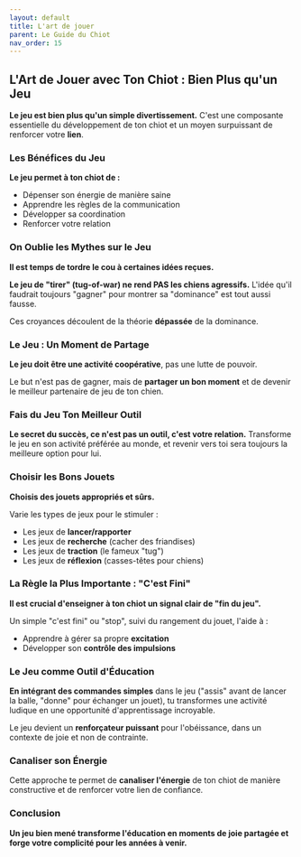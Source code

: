 ```yaml
---
layout: default
title: L'art de jouer
parent: Le Guide du Chiot
nav_order: 15
---
```


## **L'Art de Jouer avec Ton Chiot : Bien Plus qu'un Jeu**

**Le jeu est bien plus qu'un simple divertissement.** C'est une composante essentielle du développement de ton chiot et un moyen surpuissant de renforcer votre **lien**.

### **Les Bénéfices du Jeu**

**Le jeu permet à ton chiot de :**
- Dépenser son énergie de manière saine
- Apprendre les règles de la communication
- Développer sa coordination
- Renforcer votre relation

### **On Oublie les Mythes sur le Jeu**

**Il est temps de tordre le cou à certaines idées reçues.**

**Le jeu de "tirer" (tug-of-war) ne rend PAS les chiens agressifs.** L'idée qu'il faudrait toujours "gagner" pour montrer sa "dominance" est tout aussi fausse.

Ces croyances découlent de la théorie **dépassée** de la dominance.

### **Le Jeu : Un Moment de Partage**

**Le jeu doit être une activité coopérative**, pas une lutte de pouvoir.

Le but n'est pas de gagner, mais de **partager un bon moment** et de devenir le meilleur partenaire de jeu de ton chien.

### **Fais du Jeu Ton Meilleur Outil**

**Le secret du succès, ce n'est pas un outil, c'est votre relation.** Transforme le jeu en son activité préférée au monde, et revenir vers toi sera toujours la meilleure option pour lui.

### **Choisir les Bons Jouets**

**Choisis des jouets appropriés et sûrs.**

Varie les types de jeux pour le stimuler :
- Les jeux de **lancer/rapporter**
- Les jeux de **recherche** (cacher des friandises)
- Les jeux de **traction** (le fameux "tug")
- Les jeux de **réflexion** (casses-têtes pour chiens)

### **La Règle la Plus Importante : "C'est Fini"**

**Il est crucial d'enseigner à ton chiot un signal clair de "fin du jeu".**

Un simple "c'est fini" ou "stop", suivi du rangement du jouet, l'aide à :
- Apprendre à gérer sa propre **excitation**
- Développer son **contrôle des impulsions**

### **Le Jeu comme Outil d'Éducation**

**En intégrant des commandes simples** dans le jeu ("assis" avant de lancer la balle, "donne" pour échanger un jouet), tu transformes une activité ludique en une opportunité d'apprentissage incroyable.

Le jeu devient un **renforçateur puissant** pour l'obéissance, dans un contexte de joie et non de contrainte.

### **Canaliser son Énergie**

Cette approche te permet de **canaliser l'énergie** de ton chiot de manière constructive et de renforcer votre lien de confiance.

### **Conclusion**

**Un jeu bien mené transforme l'éducation en moments de joie partagée et forge votre complicité pour les années à venir.** 